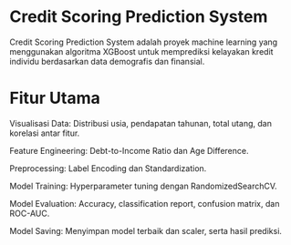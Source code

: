 # Credit Scoring Prediction System
Credit Scoring Prediction System adalah proyek machine learning yang menggunakan algoritma XGBoost untuk memprediksi kelayakan kredit individu berdasarkan data demografis dan finansial.

# Fitur Utama
Visualisasi Data: Distribusi usia, pendapatan tahunan, total utang, dan korelasi antar fitur.

Feature Engineering: Debt-to-Income Ratio dan Age Difference.

Preprocessing: Label Encoding dan Standardization.

Model Training: Hyperparameter tuning dengan RandomizedSearchCV.

Model Evaluation: Accuracy, classification report, confusion matrix, dan ROC-AUC.

Model Saving: Menyimpan model terbaik dan scaler, serta hasil prediksi.
